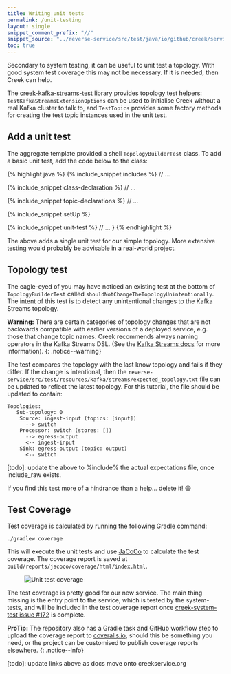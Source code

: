 ```yaml
---
title: Writing unit tests
permalink: /unit-testing
layout: single
snippet_comment_prefix: "//"
snippet_source: "../reverse-service/src/test/java/io/github/creek/service/basic/kafka/streams/demo/service/kafka/streams/TopologyBuilderTest.java"
toc: true
---
```


Secondary to system testing, it can be useful to unit test a topology. With good system test coverage this may
not be necessary. If it is needed, then Creek can help.

The [creek-kafka-streams-test][ksTest] library provides topology test helpers: `TestKafkaStreamsExtensionOptions` 
can be used to initialise Creek without a real Kafka cluster to talk to, and `TestTopics` provides some factory 
methods for creating the test topic instances used in the unit test.

## Add a unit test

The aggregate template provided a shell `TopologyBuilderTest` class.
To add a basic unit test, add the code below to the class: 

{% highlight java %}
{% include_snippet includes %}
// ...

{% include_snippet class-declaration %}
    // ...

{% include_snippet topic-declarations %}
    // ...

{% include_snippet setUp %}

{% include_snippet unit-test %}
    // ...
}
{% endhighlight %}

The above adds a single unit test for our simple topology. More extensive testing would probably be advisable in a real-world project.

## Topology test

The eagle-eyed of you may have noticed an existing test at the bottom of `TopologyBuilderTest` called `shouldNotChangeTheTopologyUnintentionally`.
The intent of this test is to detect any unintentional changes to the Kafka Streams topology.

**Warning:** There are certain categories of topology changes that are not backwards compatible with earlier versions
of a deployed service, e.g. those that change topic names.
Creek recommends always naming operators in the Kafka Streams DSL. (See the [Kafka Streams docs][kafkaStreams] for more information).
{: .notice--warning}

The test compares the topology with the last know topology and fails if they differ.
If the change is intentional, then the `reverse-service/src/test/resources/kafka/streams/expected_topology.txt` 
file can be updated to reflect the latest topology.  For this tutorial, the file should be updated to contain:

```
Topologies:
   Sub-topology: 0
    Source: ingest-input (topics: [input])
      --> switch
    Processor: switch (stores: [])
      --> egress-output
      <-- ingest-input
    Sink: egress-output (topic: output)
      <-- switch
```
[todo]: update the above to %include% the actual expectations file, once include_raw exists. 

If you find this test more of a hindrance than a help... delete it! :smile:

## Test Coverage

Test coverage is calculated by running the following Gradle command:

```
./gradlew coverage
```

This will execute the unit tests and use [JaCoCo][JaCoCo] to calculate the test coverage. 
The coverage report is saved at `build/reports/jacoco/coverage/html/index.html`.

<figure>
 <img src="{{ '/assets/images/creek-unit-test-coverage.png' | relative_url }}" alt="Unit test coverage">
</figure>

The test coverage is pretty good for our new service. The main thing missing is the entry point to the service, 
which is tested by the system-tests, and will be included in the test coverage report once
[creek-system-test issue #172](https://github.com/creek-service/creek-system-test/issues/172) is complete.

**ProTip:** The repository also has a Gradle task and GitHub workflow step to upload the coverage report to 
[coveralls.io][coveralls], should this be something you need, or the project can be customised to publish
coverage reports elsewhere.
{: .notice--info}

[coveralls]: https://coveralls.io/
[kafkaStreams]: https://kafka.apache.org/33/documentation/streams/developer-guide/dsl-topology-naming.html
[JaCoCo]: https://github.com/jacoco/jacoco
[ksTest]: https://github.com/creek-service/creek-kafka/tree/main/streams-test
[todo]: update links above as docs move onto creekservice.org